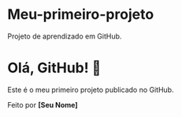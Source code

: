 # Meu-primeiro-projeto
Projeto de aprendizado em GitHub.
<!DOCTYPE html>
<html lang="pt-br">
<head>
  <meta charset="UTF-8">
  <title>Meu Primeiro Projeto</title>
</head>
<body>
  <h1>Olá, GitHub! 👋</h1>
  <p>Este é o meu primeiro projeto publicado no GitHub.</p>
  <p>Feito por <strong>[Seu Nome]</strong></p>
</body>
</html>
